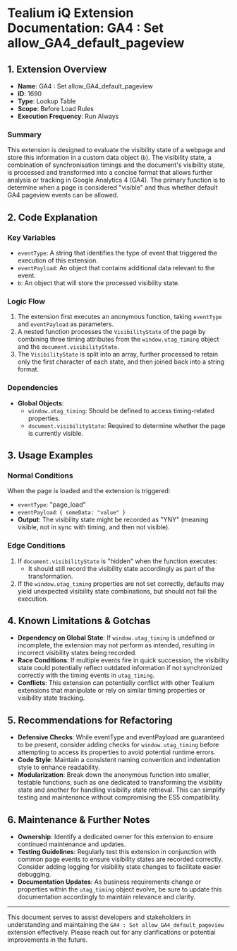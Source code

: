 # Tealium iQ Extension Documentation: GA4 : Set allow_GA4_default_pageview

## 1. Extension Overview
- **Name**: GA4 : Set allow_GA4_default_pageview
- **ID**: 1690
- **Type**: Lookup Table
- **Scope**: Before Load Rules
- **Execution Frequency**: Run Always

### Summary
This extension is designed to evaluate the visibility state of a webpage and store this information in a custom data object (`b`). The visibility state, a combination of synchronisation timings and the document's visibility state, is processed and transformed into a concise format that allows further analysis or tracking in Google Analytics 4 (GA4). The primary function is to determine when a page is considered "visible" and thus whether default GA4 pageview events can be allowed.

## 2. Code Explanation
### Key Variables
- `eventType`: A string that identifies the type of event that triggered the execution of this extension.
- `eventPayload`: An object that contains additional data relevant to the event.
- `b`: An object that will store the processed visibility state.

### Logic Flow
1. The extension first executes an anonymous function, taking `eventType` and `eventPayload` as parameters.
2. A nested function processes the `VisibilityState` of the page by combining three timing attributes from the `window.utag_timing` object and the `document.visibilityState`.
3. The `VisibilityState` is split into an array, further processed to retain only the first character of each state, and then joined back into a string format.

### Dependencies
- **Global Objects**: 
  - `window.utag_timing`: Should be defined to access timing-related properties.
  - `document.visibilityState`: Required to determine whether the page is currently visible.

## 3. Usage Examples
### Normal Conditions
When the page is loaded and the extension is triggered:
- `eventType`: "page_load"
- `eventPayload`: `{ someData: "value" }`
- **Output**: The visibility state might be recorded as "YNY" (meaning visible, not in sync with timing, and then not visible).

### Edge Conditions
1. If `document.visibilityState` is "hidden" when the function executes:
   - It should still record the visibility state accordingly as part of the transformation.
2. If the `window.utag_timing` properties are not set correctly, defaults may yield unexpected visibility state combinations, but should not fail the execution.

## 4. Known Limitations & Gotchas
- **Dependency on Global State**: If `window.utag_timing` is undefined or incomplete, the extension may not perform as intended, resulting in incorrect visibility states being recorded.
- **Race Conditions**: If multiple events fire in quick succession, the visibility state could potentially reflect outdated information if not synchronized correctly with the timing events in `utag_timing`.
- **Conflicts**: This extension can potentially conflict with other Tealium extensions that manipulate or rely on similar timing properties or visibility state tracking.

## 5. Recommendations for Refactoring
- **Defensive Checks**: While eventType and eventPayload are guaranteed to be present, consider adding checks for `window.utag_timing` before attempting to access its properties to avoid potential runtime errors.
- **Code Style**: Maintain a consistent naming convention and indentation style to enhance readability.
- **Modularization**: Break down the anonymous function into smaller, testable functions, such as one dedicated to transforming the visibility state and another for handling visibility state retrieval. This can simplify testing and maintenance without compromising the ES5 compatibility.

## 6. Maintenance & Further Notes
- **Ownership**: Identify a dedicated owner for this extension to ensure continued maintenance and updates.
- **Testing Guidelines**: Regularly test this extension in conjunction with common page events to ensure visibility states are recorded correctly. Consider adding logging for visibility state changes to facilitate easier debugging.
- **Documentation Updates**: As business requirements change or properties within the `utag_timing` object evolve, be sure to update this documentation accordingly to maintain relevance and clarity.

---

This document serves to assist developers and stakeholders in understanding and maintaining the `GA4 : Set allow_GA4_default_pageview` extension effectively. Please reach out for any clarifications or potential improvements in the future.